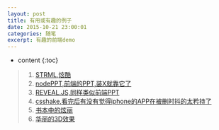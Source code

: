 ```yaml
---
layout: post
title: 有用或有趣的例子
date: 2015-10-21 23:00:01
categories: 随笔
excerpt: 有趣的前端demo
---
```


* content
{:toc}

> 1. [STRML,炫酷](http://strml.net/)
> 2. [nodePPT,前端的PPT,装X就靠它了](http://qdemo.sinaapp.com/)
> 3. [REVEAL.JS,同样类似前端PPT](http://lab.hakim.se/reveal-js/)
> 4. [csshake,看完后有没有觉得iphone的APP在被删时抖的太矜持了](http://elrumordelaluz.github.io/csshake/)
> 5. [书本中的炫丽](http://www.webhek.com/misc/creativeguidebook/)
> 6. [华丽的3D效果](http://www.17sucai.com/preview/147469/2014-06-19/3D_Animation/index.html)
